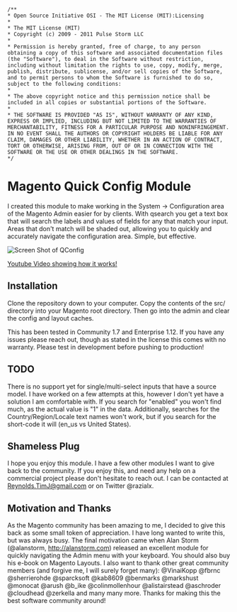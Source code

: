 
    /**
    * Open Source Initiative OSI - The MIT License (MIT):Licensing
    *
    * The MIT License (MIT)
    * Copyright (c) 2009 - 2011 Pulse Storm LLC
    *
    * Permission is hereby granted, free of charge, to any person obtaining a copy of this software and associated documentation files (the "Software"), to deal in the Software without restriction, including without limitation the rights to use, copy, modify, merge, publish, distribute, sublicense, and/or sell copies of the Software, and to permit persons to whom the Software is furnished to do so, subject to the following conditions:
    *
    * The above copyright notice and this permission notice shall be included in all copies or substantial portions of the Software.
    *
    * THE SOFTWARE IS PROVIDED "AS IS", WITHOUT WARRANTY OF ANY KIND, EXPRESS OR IMPLIED, INCLUDING BUT NOT LIMITED TO THE WARRANTIES OF MERCHANTABILITY, FITNESS FOR A PARTICULAR PURPOSE AND NONINFRINGEMENT. IN NO EVENT SHALL THE AUTHORS OR COPYRIGHT HOLDERS BE LIABLE FOR ANY CLAIM, DAMAGES OR OTHER LIABILITY, WHETHER IN AN ACTION OF CONTRACT, TORT OR OTHERWISE, ARISING FROM, OUT OF OR IN CONNECTION WITH THE SOFTWARE OR THE USE OR OTHER DEALINGS IN THE SOFTWARE.
    */


Magento Quick Config Module
===========================

I created this module to make working in the System -> Configuration area of the Magento Admin easier for by clients. With qsearch you get a text box that will search the labels and values of fields for any that match your input. Areas that don't match will be shaded out, allowing you to quickly and accurately navigate the configuration area. Simple, but effective.

![Screen Shot of QConfig](https://raw.github.com/tim-reynolds/magento-qconfig/master/screenshot.png)

[Youtube Video showing how it works!](http://www.youtube.com/watch?v=t683rxYvEYg)

Installation
------------

Clone the repository down to your computer. Copy the contents of the src/ directory into your Magento root directory. Then go into the admin and clear the config and layout caches.

This has been tested in Community 1.7 and Enterprise 1.12. If you have any issues please reach out, though as stated in the license this comes with no warranty. Please test in development before pushing to production!

TODO
----

There is no support yet for single/multi-select inputs that have a source model. I have worked on a few attempts at this, however I don't yet have a solution I am comfortable with. If you search for "enabled" you won't find much, as the actual value is "1" in the data. Additionally, searches for the Country/Region/Locale text names won't work, but if you search for the short-code it will (en_us vs United States).

Shameless Plug
--------------

I hope you enjoy this module. I have a few other modules I want to give back to the community. If you enjoy this, and need any help on a commercial project please don't hesitate to reach out. I can be contacted at Reynolds.TimJ@gmail.com or on Twitter @razialx.

Motivation and Thanks
---------------------

As the Magento community has been amazing to me, I decided to give this back as some small token of appreciation. I have long wanted to write this, but was always busy. The final motivation came when Alan Storm (@alanstorm, http://alanstorm.com) released an excellent module for quickly navigating the Admin menu with your keyboard. You should also buy his e-book on Magento Layouts. I also want to thank other great community members (and forgive me, I will surely forget many): @VinaiKopp @fbrnc @sherrierohde @sparcksoft @kab8609 @benmarks @markshust @monocat @arush @b_ike @colinmollenhour @alistairstead @aschroder @cloudhead @zerkella and many many more. Thanks for making this the best software community around!
